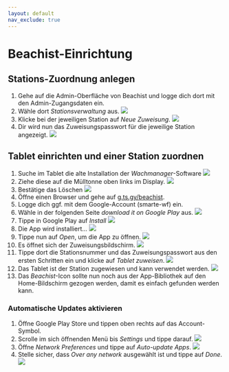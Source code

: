 ```yaml
---
layout: default
nav_exclude: true
---
```


# Beachist-Einrichtung

## Stations-Zuordnung anlegen

1. Gehe auf die Admin-Oberfläche von Beachist und logge dich dort mit den Admin-Zugangsdaten ein.
2. Wähle dort _Stationsverwaltung_ aus.
   ![](/img/screenshot-web-1.png)
3. Klicke bei der jeweiligen Station auf _Neue Zuweisung_.
   ![](/img/screenshot-web-2.png)
4. Dir wird nun das Zuweisungspasswort für die jeweilige Station angezeigt.
   ![](/img/screenshot-web-3.png)

## Tablet einrichten und einer Station zuordnen

1. Suche im Tablet die alte Installation der _Wachmanager_-Software
   ![](/img/screenshot-1.png)
2. Ziehe diese auf die Mülltonne oben links im Display.
   ![](/img/screenshot-1652273139862.png)
3. Bestätige das Löschen
   ![](/img/screenshot-1652273157085.png)
4. Öffne einen Browser und gehe auf [g.ts.gy/beachist](https://g.ts.gy/beachist).
5. Logge dich ggf. mit dem Google-Account (smarte-wf) ein.
6. Wähle in der folgenden Seite _download it on Google Play_ aus.
   ![](/img/screenshot-1652273375091.png)
7. Tippe in Google Play auf _Install_
   ![](/img/screenshot-1652273465579.png)
8. Die App wird installiert...
   ![](/img/screenshot-1652274426558.png)
9. Tippe nun auf _Open_, um die App zu öffnen.
   ![](/img/screenshot-1652274507430.png)
10. Es öffnet sich der Zuweisungsbildschirm. 
    ![](/img/screenshot-1652276011428.png)
11. Tippe dort die Stationsnummer und das Zuweisungspasswort aus den ersten Schritten ein und klicke auf _Tablet zuweisen_.
    ![](/img/screenshot-1652276055079.png)
12. Das Tablet ist der Station zugewiesen und kann verwendet werden.
    ![](/img/screenshot-1652276065965.png)
13. Das _Beachist_-Icon sollte nun noch aus der App-Bibliothek auf den Home-Bildschirm gezogen werden, damit es einfach gefunden werden kann.

### Automatische Updates aktivieren

1. Öffne Google Play Store und tippen oben rechts auf das Account-Symbol.
2. Scrolle im sich öffnenden Menü bis _Settings_ und tippe darauf.
   ![](/img/screenshot-1652275728037.png)
3. Öffne _Network Preferences_ und tippe auf _Auto-update Apps_.
   ![](/img/screenshot-1652275739487.png)
4. Stelle sicher, dass _Over any network_ ausgewählt ist und tippe auf _Done_.
   ![](/img/screenshot-1652275747950.png)
